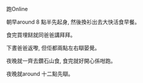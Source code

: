 跑Online

朝早around 8 點半先起身, 然後換衫出去大快活食早餐。

食完買埋餸就同爸爸講拜拜。

下晝爸爸返嚟, 但佢都兩點左右瞓晏覺。

夜晚就一齊去鑽石山食, 食完就好開心係咁跑。

夜晚就around 十二點先瞓。
